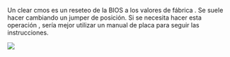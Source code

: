 Un clear cmos es un reseteo de la BIOS a los valores de fábrica . Se suele hacer cambiando un jumper de posición. Si se necesita hacer esta
operación , sería mejor utilizar un manual de placa para seguir las instrucciones.

<img src="https://s3.amazonaws.com/hs-wordpress/wp-content/uploads/2017/12/13132126/547_031.jpg" />
